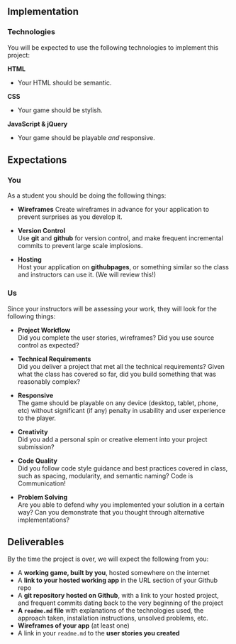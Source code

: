 ## Implementation

### Technologies
You will be expected to use the following technologies to implement this project:

**HTML**  
- Your HTML should be semantic.

**CSS**  
- Your game should be stylish.

**JavaScript & jQuery**  
- Your game should be playable *and* responsive.

## Expectations

### You

As a student you should be doing the following things:

- **Wireframes**
  Create wireframes in advance for your application to prevent surprises as you develop it.

- **Version Control**  
  Use **git** and **github** for version control, and make frequent incremental commits to prevent large scale implosions.

- **Hosting**  
  Host your application on **githubpages**, or something similar so the class and instructors can use it.  (We will review this!)

### Us

Since your instructors will be assessing your work, they will look for the following things:

- **Project Workflow**  
Did you complete the user stories, wireframes? Did you use source control as expected?

- **Technical Requirements**  
Did you deliver a project that met all the technical requirements? Given what the class has covered so far, did you build something that was reasonably complex?

- **Responsive**  
The game should be playable on any device (desktop, tablet, phone, etc) without significant (if any) penalty in usability and user experience to the player.

- **Creativity**  
Did you add a personal spin or creative element into your project submission?

- **Code Quality**  
Did you follow code style guidance and best practices covered in class, such as spacing, modularity, and semantic naming?  Code is Communication!

- **Problem Solving**  
Are you able to defend why you implemented your solution in a certain way? Can you demonstrate that you thought through alternative implementations?

## Deliverables

By the time the project is over, we will expect the following from you:

* A **working game, built by you**, hosted somewhere on the internet
* A **link to your hosted working app** in the URL section of your Github repo
* A **git repository hosted on Github**, with a link to your hosted project, and frequent commits dating back to the very beginning of the project
* **A ``readme.md`` file** with explanations of the technologies used, the approach taken, installation instructions, unsolved problems, etc.
* **Wireframes of your app** (at least one)
* A link in your ``readme.md`` to the **user stories you created**
